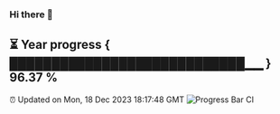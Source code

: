 ### Hi there 👋
⏳ Year progress { ████████████████████████████▁▁ } 96.37 %
---
⏰ Updated on Mon, 18 Dec 2023 18:17:48 GMT
![Progress Bar CI](https://github.com/liununu/liununu/workflows/Progress%20Bar%20CI/badge.svg)
